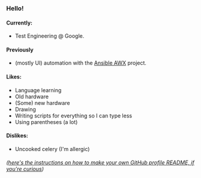 ### Hello!

#### Currently:
- Test Engineering @ Google.

#### Previously
- (mostly UI) automation with the [Ansible AWX](https://github.com/ansible/awx) project.

#### Likes: 
- Language learning
- Old hardware
- (Some) new hardware
- Drawing
- Writing scripts for everything so I can type less
- Using parentheses (a lot)

#### Dislikes:
- Uncooked celery (I'm allergic)

###### ([here's the instructions on how to make your own GitHub profile README, if you're curious](https://docs.github.com/en/github/setting-up-and-managing-your-github-profile/managing-your-profile-readme))
